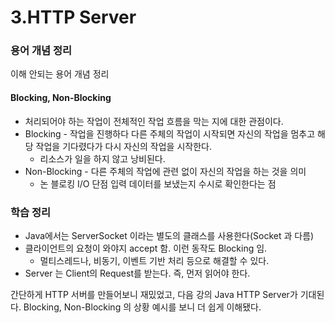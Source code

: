 # 3.HTTP Server

### 용어 개념 정리

이해 안되는 용어 개념 정리

#### Blocking, Non-Blocking

* 처리되어야 하는 작업이 전체적인 작업 흐름을 막는 지에 대한 관점이다.
* Blocking - 작업을 진행하다 다른 주체의 작업이 시작되면 자신의 작업을 멈추고 해당 작업을 기다렸다가 다시 자신의 작업을 시작한다.
  * 리소스가 일을 하지 않고 낭비된다.
* Non-Blocking - 다른 주체의 작업에 관련 없이 자신의 작업을 하는 것을 의미
  * 논 블로킹 I/O 단점 입력 데이터를 보냈는지 수시로 확인한다는 점

### 학습 정리

* Java에서는 ServerSocket 이라는 별도의 클래스를 사용한다(Socket 과 다름)
* 클라이언트의 요청이 와야지 accept 함. 이런 동작도 Blocking 임.
  * 멀티스레드나, 비동기, 이벤트 기반 처리 등으로 해결할 수 있다.
* Server 는  Client의  Request를 받는다. 즉,  먼저 읽어야 한다.

간단하게 HTTP 서버를 만들어보니 재밌었고,  다음 강의 Java HTTP Server가 기대된다. Blocking, Non-Blocking 의 상황 예시를 보니 더 쉽게 이해됐다.&#x20;
